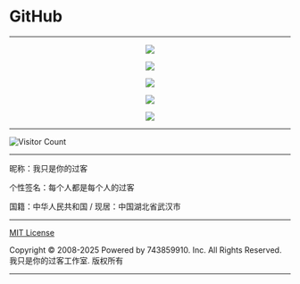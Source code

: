 # GitHub

---

<p align="center">
  <img src="https://raw.gitmirror.com/743859910/GitHub/master/img/1.webp">
</p>

<p align="center">
  <img src="https://raw.gitmirror.com/743859910/GitHub/master/img/2.webp">
</p>

<p align="center">
  <img src="https://raw.gitmirror.com/743859910/GitHub/master/img/3.webp">
</p>

<p align="center">
  <img src="https://raw.gitmirror.com/743859910/GitHub/master/img/4.webp">
</p>

<p align="center">
  <img src="https://raw.gitmirror.com/743859910/GitHub/master/img/5.webp">
</p>

---

![Visitor Count](https://profile-counter.glitch.me/{GitHub}/count.svg)

---

昵称：我只是你的过客

个性签名：每个人都是每个人的过客

国籍：中华人民共和国 / 现居：中国湖北省武汉市

---

[MIT License](https://github.com/743859910/GitHub/blob/master/LICENSE)

Copyright © 2008-2025 Powered by 743859910. Inc. All Rights Reserved. 我只是你的过客工作室. 版权所有

---
